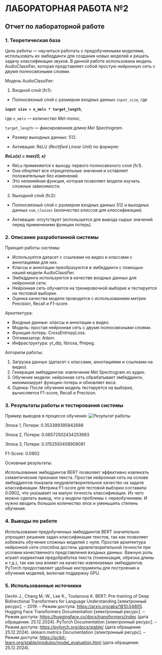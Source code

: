 # ЛАБОРАТОРНАЯ РАБОТА №2
## Отчет по лабораторной работе
### 1. Теоретическая база
Цель работы — научиться работать с предобученными моделями, использовать их эмбеддинги для создания новых моделей и решать задачу классификации звуков. В данной работе использована модель AudioClassifier, которая представляет собой простую нейронную сеть с двумя полносвязными слоями.

Модель AudioClassifier:

1. Входной слой (fc1):

- Полносвязный слой с размером входных данных `input_size`, где

**`input size = n_mels * target_length`**, 

где `n_mels` — _количество Mel-полос_,

`target_length` — _фиксированная длина Mel Spectrogram_.

- Размер выходных данных: 512.

- Активация: ReLU (_Rectified Linear Unit_) по формуле:

***ReLu(x) = max(0, x)***

- ReLu применяется к выходу первого полносвязного слоя (fc1).
- Она обнуляет все отрицательные значения и оставляет положительные без изменений.
- Это нелинейная функция, которая позволяет модели изучать сложные зависимости.

2. Выходной слой (fc2):

- Полносвязный слой с размером входных данных 512 и выходных данных `num_classes` (_количество классов для классификации_).

- Активация: отсутствует (используется для вывода сырых значений перед применением функции потерь).

### 2. Описание разработанной системы
Принцип работы системы:
- Используется датасет с ссылками на видео и классами с аннотациями для них.
- Классы и аннотации преобразуются в эмбеддинги с помощью нашей модели AudioClassifier.
- Эмбеддинги используются в качестве входных данных для нейронной сети.
- Нейронная сеть обучается на тренировочной выборке и тестируется на тестовой выборке.
- Оценка качества модели проводится с использованием метрик Precision, Recall и F1-score.

Архитектура:
- Входные данные: классы и аннотации к видео.
- Модель: простая нейронная сеть с двумя полносвязными слоями.
- Функция потерь: CrossEntropyLoss.
- Оптимизатор: Adam.
- Инфраструктура: yt_dlp, librosa, ffmpeg.

Алгоритм работы:
1. Загрузка данных (датасет с классами, аннотациями и ссылками на видео).
2. Генерация эмбеддингов: извлечение Mel Spectrogram из аудио.
3. Обучение модели: нейронная сеть обрабатывает эмбеддинги, минимизирует функцию потерь и обновляет веса.
4. Оценка: После обучения модель тестируется на выборке, вычисляется F1-score, Recall и Precision.

### 3. Результаты работы и тестирования системы
Пример выводов в процессе обучения:
![Результат работы](/assets/images/1.jpg)

Эпоха 1, Потери: 0.353399395942688

Эпоха 2, Потери: 0.08572502434253693

Эпоха 3, Потери: 0.3152550458908081

F1-Score: 0.0902

Основные результаты:

Использование эмбеддингов BERT позволяет эффективно извлекать семантические признаки текста.
Простая нейронная сеть на основе эмбеддингов показала неудовлетворительное качество на задаче классификации.
Метрика F1-score для тестовой выборки составила 0.0902, что указывает на малую точность классификации. Из чего можно сделать вывод, что у модели проблемы с переобучением. И нужно вводить большое количество эпох и уменьшить степень обучения.

### 4. Выводы по работе
Использование предобученных эмбеддингов BERT значительно упрощает решение задач классификации текстов, так как позволяет избежать обучения сложных моделей с нуля.
Простая архитектура нейронной сети способна достичь удовлетворительной точности при условии качественного представления входных данных.
Важную роль играет корректная предобработка текста (токенизация, обрезка длины и т.д.), так как она влияет на качество извлекаемых эмбеддингов.
PyTorch предоставляет удобные инструменты для построения и обучения моделей, включая поддержку GPU.


### 5. Использованные источники
Devlin J., Chang M.-W., Lee K., Toutanova K. BERT: Pre-training of Deep Bidirectional Transformers for Language Understanding [электронный ресурс]. – 2019. – Режим доступа: https://arxiv.org/abs/1810.04805.
Hugging Face Transformers Documentation [электронный ресурс]. – Режим доступа: https://huggingface.co/docs/transformers/index (дата обращения: 25.12.2024).
PyTorch Documentation [электронный ресурс]. – Режим доступа: https://pytorch.org/docs/stable/ (дата обращения: 25.12.2024).
sklearn.metrics Documentation [электронный ресурс]. – Режим доступа: https://scikit-learn.org/stable/modules/model_evaluation.html (дата обращения: 25.12.2024).
